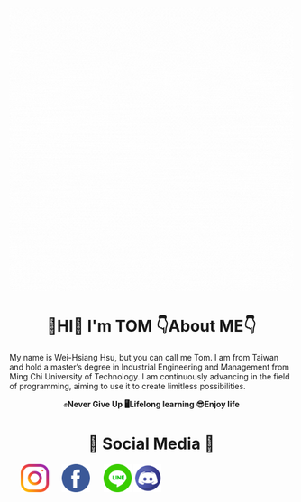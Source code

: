 ![](images/Hello.gif)

# <h1 align="center"> 👋HI👋  **I'm  TOM**  👇About ME👇
My name is Wei-Hsiang Hsu, but you can call me Tom. I am from Taiwan and hold a master’s degree in Industrial Engineering and Management from Ming Chi University of Technology. I am continuously advancing in the field of programming, aiming to use it to create limitless possibilities.  
<p align="center"> ✊<b>Never Give Up<b>   🖥<b>Lifelong learning<b>   😎<b>Enjoy life<b>

# <h1 align="center"> 🤙 <b>Social Media<b> 🤙 </h1>
<div>
  <!-- Instagram -->
  <a href="https://www.instagram.com/hiiamagoodguy/" target="_blank" rel="noopener noreferrer" style="margin-right: 20px;">
    <a align="center"><img src="images/instagram.png" alt="Instagram Icon" width="50">
  </a>
  <!-- Facebook -->
  <a href="https://www.facebook.com/xu.w.xiang.77" target="_blank" rel="noopener noreferrer" style="margin-right: 20px;">
    <a align="center"><img src="images/facebook.png" alt="Facebook Icon" width="50">
  </a>
  <!-- Line -->
  <a href="https://line.me/ti/p/sVGIN-r6h8" target="_blank" rel="noopener noreferrer" style="margin-right: 20px;">
    <a align="center"><img src="images/line.png" alt="Line Icon" width="50">
  </a>
  <!-- Discord -->
  <a href="https://discordapp.com/users/1180464720478744576" target="_blank" rel="noopener noreferrer">
    <a align="center"><img src="images/discord.png" alt="Discord Icon" width="50">
  </a>
</div>
